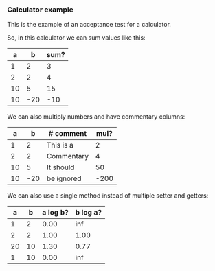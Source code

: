 ### Calculator example

This is the example of an acceptance test for a calculator.

So, in this calculator we can sum values like this:

[//]: # "import Calculator.Fixtures"
[//]: # "decisionTable CalculatorFixture"

| a   | b   | sum? |
| --- | --- | ---- |
| 1   | 2   | 3    |
| 2   | 2   | 4    |
| 10  | 5   | 15   |
| 10  | -20 | -10  |

We can also multiply numbers and have commentary columns:

[//]: # "decisionTable CalculatorFixture"

| a   | b   | # comment  | mul? |
| --- | --- | ---------- | ---- |
| 1   | 2   | This is a  | 2    |
| 2   | 2   | Commentary | 4    |
| 10  | 5   | It should  | 50   |
| 10  | -20 | be ignored | -200 |

We can also use a single method instead of multiple setter and getters:

[//]: # "decisionTable CalculatorFixture#log"

| a   | b   | a log b? | b log a? |
| --- | --- | -------- | -------- |
| 1   | 2   | 0.00     | inf      |
| 2   | 2   | 1.00     | 1.00     |
| 20  | 10  | 1.30     | 0.77     |
| 1   | 10  | 0.00     | inf      |
